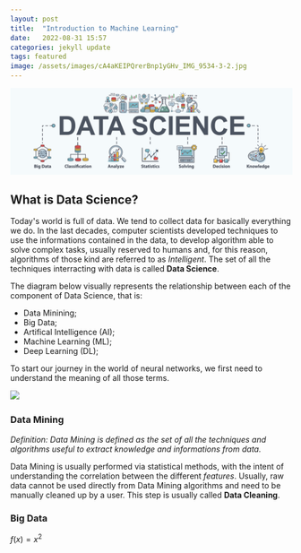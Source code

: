 ```yaml
---
layout: post
title:  "Introduction to Machine Learning"
date:   2022-08-31 15:57
categories: jekyll update
tags: featured
image: /assets/images/cA4aKEIPQrerBnp1yGHv_IMG_9534-3-2.jpg
---
```

![](/assets/article_images/2022-08-31-introduction/data_science.png)

## What is Data Science?
Today's world is full of data. We tend to collect data for basically everything we do. In the last decades, computer scientists developed techniques to use the informations contained in the data, to develop algorithm able to solve complex tasks, usually reserved to humans and, for this reason, algorithms of those kind are referred to as _Intelligent_. The set of all the techniques interracting with data is called **Data Science**.

The diagram below visually represents the relationship between each of the component of Data Science, that is:

* Data Minining;
* Big Data;
* Artifical Intelligence (AI);
* Machine Learning (ML);
* Deep Learning (DL);

To start our journey in the world of neural networks, we first need to understand the meaning of all those terms.

![](https://qph.fs.quoracdn.net/main-qimg-0434dc91cfe529790780b590da4d4f90)

### Data Mining
*Definition: Data Mining is defined as the set of all the techniques and algorithms useful to extract knowledge and informations from data.*

Data Mining is usually performed via statistical methods, with the intent of understanding the correlation between the different _features_.
Usually, raw data cannot be used directly from Data Mining algorithms and need to be manually cleaned up by a user. This step is usually called **Data Cleaning**.

### Big Data

$f(x) = x^2$